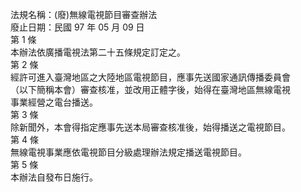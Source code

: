 法規名稱：(廢)無線電視節目審查辦法  
廢止日期：民國 97 年 05 月 09 日  
第 1 條  
本辦法依廣播電視法第二十五條規定訂定之。  
第 2 條  
經許可進入臺灣地區之大陸地區電視節目，應事先送國家通訊傳播委員會  
（以下簡稱本會）審查核准，並改用正體字後，始得在臺灣地區無線電視  
事業經營之電台播送。  
第 3 條  
除新聞外，本會得指定應事先送本局審查核准後，始得播送之電視節目。  
第 4 條  
無線電視事業應依電視節目分級處理辦法規定播送電視節目。  
第 5 條  
本辦法自發布日施行。  


